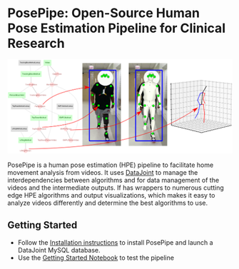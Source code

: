 # PosePipe: Open-Source Human Pose Estimation Pipeline for Clinical Research

![ERD](doc/erd.png)

PosePipe is a human pose estimation (HPE) pipeline to facilitate home movement analysis from videos. It uses [DataJoint](https://github.com/datajoint) to manage the interdependencies between algorithms and for data management of the videos and the intermediate outputs. If has wrappers to numerous cutting edge HPE algorithms and output visualizations, which makes it easy to analyze videos differently and determine the best algorithms to use.

## Getting Started

- Follow the [Installation instructions](INSTALL.md) to install PosePipe and launch a DataJoint MySQL database.
- Use the [Getting Started Notebook](doc/Getting%20Started.ipynb) to test the pipeline
